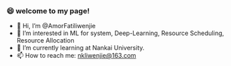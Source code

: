 ### 😄 welcome to my page!
- 👋 Hi, I’m @AmorFatiliwenjie
- 👀 I’m interested in ML for system, Deep-Learning, Resource Scheduling, Resource Allocation
- 🌱 I’m currently learning at Nankai University.
- 📫 How to reach me: nkliwenjie@163.com

<!-- 项目star，commit卡片
[![Anurag's GitHub stats](https://github-readme-stats.vercel.app/api?username=AmorFatiliwenjie&count_private=true)](https://github.com/anuraghazra/github-readme-stats)
-->

<!-- 语言卡片
[![Top Langs](https://github-readme-stats.vercel.app/api/top-langs/?username=AmorFatiliwenjie&count_private=true)](https://github.com/anuraghazra/github-readme-stats)
-->

<!--
**AmorFatiliwenjie/AmorFatiliwenjie** is a ✨ _special_ ✨ repository because its `README.md` (this file) appears on your GitHub profile.

Here are some ideas to get you started:

- 🔭 I’m currently working on ...
- 🌱 I’m currently learning ...
- 👯 I’m looking to collaborate on ...
- 🤔 I’m looking for help with ...
- 💬 Ask me about ...
- 📫 How to reach me: ...
- 😄 Pronouns: ...
- ⚡ Fun fact: ...
-->
